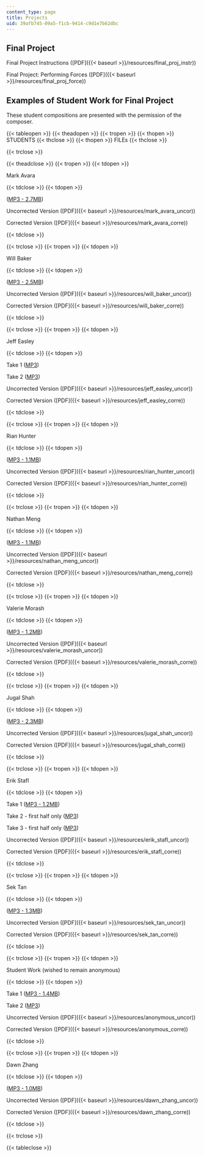 ```yaml
---
content_type: page
title: Projects
uid: 39afb745-09a5-f1cb-9414-c9d1e7b62dbc
---
```


Final Project
-------------

Final Project Instructions ([PDF]({{< baseurl >}}/resources/final_proj_instr))

Final Project: Performing Forces ([PDF]({{< baseurl >}}/resources/final_proj_force))

Examples of Student Work for Final Project
------------------------------------------

These student compositions are presented with the permission of the composer.

{{< tableopen >}}
{{< theadopen >}}
{{< tropen >}}
{{< thopen >}}
STUDENTS
{{< thclose >}}
{{< thopen >}}
FILEs
{{< thclose >}}

{{< trclose >}}

{{< theadclose >}}
{{< tropen >}}
{{< tdopen >}}


Mark Avara


{{< tdclose >}}
{{< tdopen >}}


([MP3 - 2.7MB](/ans7870/21m/21m.301/s05/projects/01MarkAvara.mp3))

Uncorrected Version ([PDF]({{< baseurl >}}/resources/mark_avara_uncor))

Corrected Version ([PDF]({{< baseurl >}}/resources/mark_avara_corre))


{{< tdclose >}}

{{< trclose >}}
{{< tropen >}}
{{< tdopen >}}


Will Baker


{{< tdclose >}}
{{< tdopen >}}


([MP3 - 2.5MB](/ans7870/21m/21m.301/s05/projects/02WillBaker.mp3))

Uncorrected Version ([PDF]({{< baseurl >}}/resources/will_baker_uncor))

Corrected Version ([PDF]({{< baseurl >}}/resources/will_baker_corre))


{{< tdclose >}}

{{< trclose >}}
{{< tropen >}}
{{< tdopen >}}


Jeff Easley


{{< tdclose >}}
{{< tdopen >}}


Take 1 ([MP3](/ans7870/21m/21m.301/s05/projects/03JeffEasley(take1).mp3))

Take 2 ([MP3](/ans7870/21m/21m.301/s05/projects/04JeffEasley(take2).mp3))

Uncorrected Version ([PDF]({{< baseurl >}}/resources/jeff_easley_uncor))

Corrected Version ([PDF]({{< baseurl >}}/resources/jeff_easley_corre))


{{< tdclose >}}

{{< trclose >}}
{{< tropen >}}
{{< tdopen >}}


Rian Hunter


{{< tdclose >}}
{{< tdopen >}}


([MP3 - 1.1MB](/ans7870/21m/21m.301/s05/projects/05RianHunter.mp3))

Uncorrected Version ([PDF]({{< baseurl >}}/resources/rian_hunter_uncor))

Corrected Version ([PDF]({{< baseurl >}}/resources/rian_hunter_corre))


{{< tdclose >}}

{{< trclose >}}
{{< tropen >}}
{{< tdopen >}}


Nathan Meng


{{< tdclose >}}
{{< tdopen >}}


([MP3 - 1.1MB](/ans7870/21m/21m.301/s05/projects/06NathanMeng.mp3))

Uncorrected Version ([PDF]({{< baseurl >}}/resources/nathan_meng_uncor))

Corrected Version ([PDF]({{< baseurl >}}/resources/nathan_meng_corre))


{{< tdclose >}}

{{< trclose >}}
{{< tropen >}}
{{< tdopen >}}


Valerie Morash


{{< tdclose >}}
{{< tdopen >}}


([MP3 - 1.2MB](/ans7870/21m/21m.301/s05/projects/07ValerieMorash.mp3))

Uncorrected Version ([PDF]({{< baseurl >}}/resources/valerie_morash_uncor))

Corrected Version ([PDF]({{< baseurl >}}/resources/valerie_morash_corre))


{{< tdclose >}}

{{< trclose >}}
{{< tropen >}}
{{< tdopen >}}


Jugal Shah


{{< tdclose >}}
{{< tdopen >}}


([MP3 - 2.3MB](/ans7870/21m/21m.301/s05/projects/08JugalShah.mp3))

Uncorrected Version ([PDF]({{< baseurl >}}/resources/jugal_shah_uncor))

Corrected Version ([PDF]({{< baseurl >}}/resources/jugal_shah_corre))


{{< tdclose >}}

{{< trclose >}}
{{< tropen >}}
{{< tdopen >}}


Erik Stafl


{{< tdclose >}}
{{< tdopen >}}


Take 1 ([MP3 - 1.2MB](/ans7870/21m/21m.301/s05/projects/09ErikStafl(take1).mp3))

Take 2 - first half only ([MP3](/ans7870/21m/21m.301/s05/projects/10Erik%20Stafl(first%20half2).mp3))

Take 3 - first half only ([MP3](/ans7870/21m/21m.301/s05/projects/11ErikStafl(first%20half3).mp3))

Uncorrected Version ([PDF]({{< baseurl >}}/resources/erik_stafl_uncor))

Corrected Version ([PDF]({{< baseurl >}}/resources/erik_stafl_corre))


{{< tdclose >}}

{{< trclose >}}
{{< tropen >}}
{{< tdopen >}}


Sek Tan


{{< tdclose >}}
{{< tdopen >}}


([MP3 - 1.3MB](/ans7870/21m/21m.301/s05/projects/12SekTan.mp3))

Uncorrected Version ([PDF]({{< baseurl >}}/resources/sek_tan_uncor))

Corrected Version ([PDF]({{< baseurl >}}/resources/sek_tan_corre))


{{< tdclose >}}

{{< trclose >}}
{{< tropen >}}
{{< tdopen >}}


Student Work (wished to remain anonymous)


{{< tdclose >}}
{{< tdopen >}}


Take 1 ([MP3 - 1.4MB](/ans7870/21m/21m.301/s05/projects/13Anonymous(take1).mp3))

Take 2 ([MP3](/ans7870/21m/21m.301/s05/projects/14Anonymous(take2).mp3))

Uncorrected Version ([PDF]({{< baseurl >}}/resources/anonymous_uncor))

Corrected Version ([PDF]({{< baseurl >}}/resources/anonymous_corre))


{{< tdclose >}}

{{< trclose >}}
{{< tropen >}}
{{< tdopen >}}


Dawn Zhang


{{< tdclose >}}
{{< tdopen >}}


([MP3 - 1.0MB](/ans7870/21m/21m.301/s05/projects/15DawnZhang.mp3))

Uncorrected Version ([PDF]({{< baseurl >}}/resources/dawn_zhang_uncor))

Corrected Version ([PDF]({{< baseurl >}}/resources/dawn_zhang_corre))


{{< tdclose >}}

{{< trclose >}}

{{< tableclose >}}